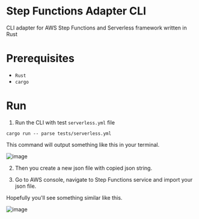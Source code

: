 # Step Functions Adapter CLI
 CLI adapter for AWS Step Functions and Serverless framework written in Rust

# Prerequisites
- `Rust`
- `cargo`

# Run

1. Run the CLI with test `serverless.yml` file

```shell
cargo run -- parse tests/serverless.yml
```

This command will output something like this in your terminal.

![image](https://user-images.githubusercontent.com/12900528/178156999-a4f25c2e-43d8-48fb-a09d-cfe045dd51b9.png)

2. Then you create a new json file with copied json string.

3. Go to AWS console, navigate to Step Functions service and import your json file.

Hopefully you'll see something similar like this.

![image](https://user-images.githubusercontent.com/12900528/178157093-79b61799-fb48-4973-bc9a-e576d5a338c0.png)
